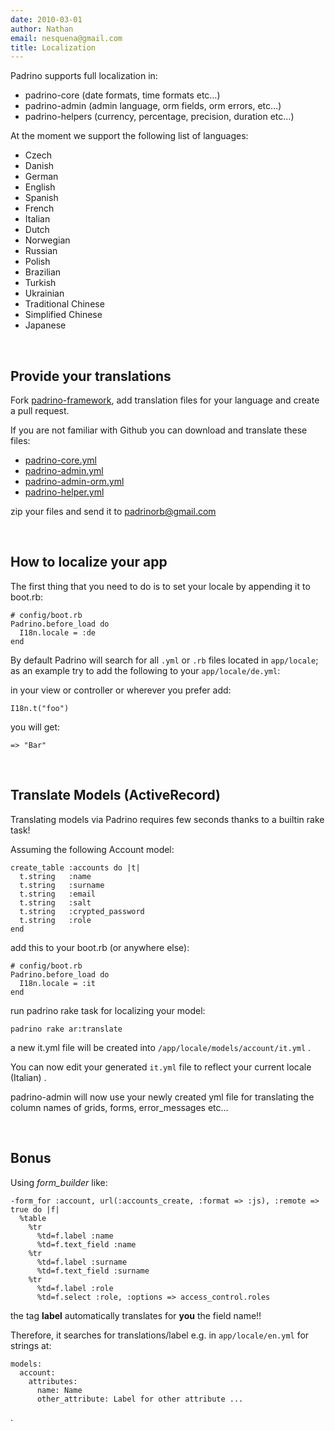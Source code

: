 ```yaml
---
date: 2010-03-01
author: Nathan
email: nesquena@gmail.com
title: Localization
---
```


Padrino supports full localization in:

-   padrino-core (date formats, time formats etc…)
-   padrino-admin (admin language, orm fields, orm errors, etc…)
-   padrino-helpers (currency, percentage, precision, duration etc…)

At the moment we support the following list of languages:

-   Czech
-   Danish
-   German
-   English
-   Spanish
-   French
-   Italian
-   Dutch
-   Norwegian
-   Russian
-   Polish
-   Brazilian
-   Turkish
-   Ukrainian
-   Traditional Chinese
-   Simplified Chinese
-   Japanese

 

## Provide your translations

Fork [padrino-framework](https://github.com/padrino/padrino-framework), add translation files for your language and create a pull request.

If you are not familiar with Github you can download and translate these files:

-   [padrino-core.yml](https://raw.github.com/padrino/padrino-framework/master/padrino-support/lib/padrino-support/locale/en.yml)
-   [padrino-admin.yml](http://raw.github.com/padrino/padrino-framework/master/padrino-admin/lib/padrino-admin/locale/admin/en.yml)
-   [padrino-admin-orm.yml](http://raw.github.com/padrino/padrino-framework/master/padrino-admin/lib/padrino-admin/locale/orm/en.yml)
-   [padrino-helper.yml](http://raw.github.com/padrino/padrino-framework/master/padrino-helpers/lib/padrino-helpers/locale/en.yml)

zip your files and send it to [padrinorb@gmail.com](mailto:padrinorb@gmail.org)

 

## How to localize your app

The first thing that you need to do is to set your locale by appending it to boot.rb:

    # config/boot.rb
    Padrino.before_load do
      I18n.locale = :de
    end

By default Padrino will search for all `.yml` or `.rb` files located in `app/locale`; as an example try to add the following to your `app/locale/de.yml`:

in your view or controller or wherever you prefer add:

    I18n.t("foo") 

you will get:

    => "Bar"

 

## Translate Models (ActiveRecord)

Translating models via Padrino requires few seconds thanks to a builtin rake task!

Assuming the following Account model:

    create_table :accounts do |t|
      t.string   :name
      t.string   :surname
      t.string   :email
      t.string   :salt
      t.string   :crypted_password
      t.string   :role
    end

add this to your boot.rb (or anywhere else):

    # config/boot.rb
    Padrino.before_load do
      I18n.locale = :it
    end

run padrino rake task for localizing your model:

    padrino rake ar:translate

a new it.yml file will be created into `/app/locale/models/account/it.yml` .

You can now edit your generated `it.yml` file to reflect your current locale (Italian) .

padrino-admin will now use your newly created yml file for translating the column names of grids, forms, error\_messages etc…

 

## Bonus

Using *form\_builder* like:

    -form_for :account, url(:accounts_create, :format => :js), :remote => true do |f|
      %table
        %tr
          %td=f.label :name
          %td=f.text_field :name
        %tr
          %td=f.label :surname
          %td=f.text_field :surname
        %tr
          %td=f.label :role
          %td=f.select :role, :options => access_control.roles

the tag **label** automatically translates for **you** the field name!!

Therefore, it searches for translations/label e.g. in `app/locale/en.yml` for strings at:

    models:
      account:
        attributes:
          name: Name
          other_attribute: Label for other attribute ...

.

